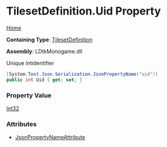 # TilesetDefinition\.Uid Property

[Home](../../../README.md)

**Containing Type**: [TilesetDefinition](../README.md)

**Assembly**: LDtkMonogame\.dll

  
Unique Intidentifier

```csharp
[System.Text.Json.Serialization.JsonPropertyName("uid")]
public int Uid { get; set; }
```

### Property Value

[Int32](https://docs.microsoft.com/en-us/dotnet/api/system.int32)

### Attributes

* [JsonPropertyNameAttribute](https://docs.microsoft.com/en-us/dotnet/api/system.text.json.serialization.jsonpropertynameattribute)

